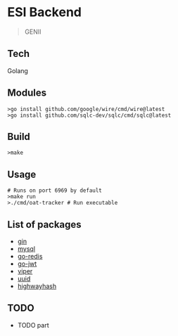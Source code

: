 # ESI Backend

> GENII

## Tech
Golang

## Modules
```shell
>go install github.com/google/wire/cmd/wire@latest
>go install github.com/sqlc-dev/sqlc/cmd/sqlc@latest
```

## Build
```shell
>make
```

## Usage
```shell
# Runs on port 6969 by default
>make run
>./cmd/oat-tracker # Run executable
```

## List of packages
- [gin](github.com/gin-gonic/gin)
- [mysql](github.com/go-sql-driver/mysql)
- [go-redis](github.com/redis/go-redis)
- [go-jwt](github.com/golang-jwt/jwt)
- [viper](github.com/spf13/viper)
- [uuid](github.com/google/uuid)
- [highwayhash](github.com/minio/highwayhash)

## TODO
- TODO part